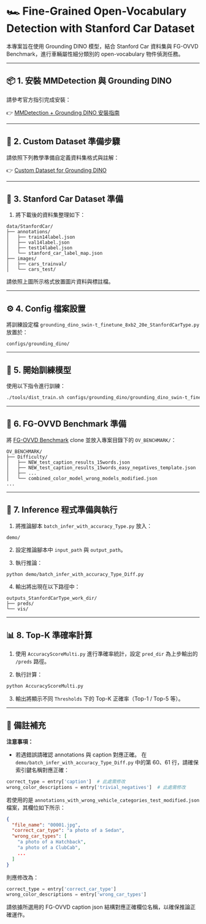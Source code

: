 
# 🏎️ Fine-Grained Open-Vocabulary Detection with Stanford Car Dataset

本專案旨在使用 Grounding DINO 模型，結合 Stanford Car 資料集與 FG-OVVD Benchmark，進行車輛屬性細分類別的 open-vocabulary 物件偵測任務。

---

## 📦 1. 安裝 MMDetection 與 Grounding DINO

請參考官方指引完成安裝：

👉 [MMDetection + Grounding DINO 安裝指南](https://github.com/open-mmlab/mmdetection/tree/main/configs/grounding_dino#installation)

---

## 📁 2. Custom Dataset 準備步驟

請依照下列教學準備自定義資料集格式與註解：

👉 [Custom Dataset for Grounding DINO](https://github.com/open-mmlab/mmdetection/tree/main/configs/grounding_dino#custom-dataset)

---

## 🚗 3. Stanford Car Dataset 準備

1. 將下載後的資料集整理如下：

```
data/StanfordCar/
├── annotations/
│   ├── train14label.json
│   ├── val14label.json
│   ├── test14label.json
│   └── stanford_car_label_map.json
├── images/
│   ├── cars_trainval/
│   └── cars_test/
```

請依照上圖所示格式放置圖片資料與標註檔。

---

## ⚙️ 4. Config 檔案設置

將訓練設定檔 `grounding_dino_swin-t_finetune_8xb2_20e_StanfordCarType.py` 放置於：

```
configs/grounding_dino/
```

---

## 🚀 5. 開始訓練模型

使用以下指令進行訓練：

```bash
./tools/dist_train.sh configs/grounding_dino/grounding_dino_swin-t_finetune_8xb2_20e_StanfordCarType.py 1 --work-dir StanfordCarType_work_dir
```

---

## 🧪 6. FG-OVVD Benchmark 準備

將 [FG-OVVD Benchmark](https://github.com/ccuvislab/FG-OVVD) clone 並放入專案目錄下的 `OV_BENCHMARK/`：

```
OV_BENCHMARK/
├── Difficulty/
│   ├── NEW_test_caption_results_15words.json
│   ├── NEW_test_caption_results_15words_easy_negatives_template.json
│   ├── ...
│   └── combined_color_model_wrong_models_modified.json
...
```

---

## 🧾 7. Inference 程式準備與執行

1. 將推論腳本 `batch_infer_with_accuracy_Type.py` 放入：

```
demo/
```

2. 設定推論腳本中 `input_path` 與 `output_path`。

3. 執行推論：

```bash
python demo/batch_infer_with_accuracy_Type_Diff.py
```

4. 輸出將出現在以下路徑中：

```
outputs_StanfordCarType_work_dir/
├── preds/
└── vis/
```

---

## 📊 8. Top-K 準確率計算

1. 使用 `AccuracyScoreMulti.py` 進行準確率統計，設定 `pred_dir` 為上步輸出的 `/preds` 路徑。

2. 執行計算：

```bash
python AccuracyScoreMulti.py
```

3. 輸出將顯示不同 `Thresholds` 下的 Top-K 正確率（Top-1 / Top-5 等）。

---

## 📝 備註補充

**注意事項：**

- 若遇錯誤請確認 annotations 與 caption 對應正確。
在 `demo/batch_infer_with_accuracy_Type_Diff.py` 中的第 60、61 行，請確保索引鍵名稱對應正確：

```python
correct_type = entry['caption']  # 此處需修改
wrong_color_descriptions = entry['trivial_negatives']  # 此處需修改
```

若使用的是 `annotations_with_wrong_vehicle_categories_test_modified.json` 檔案，其欄位如下所示：

```json
{
  "file_name": "00001.jpg",
  "correct_car_type": "a photo of a Sedan",
  "wrong_car_types": [
    "a photo of a Hatchback",
    "a photo of a ClubCab",
    ...
  ]
}
```

則應修改為：

```python
correct_type = entry['correct_car_type']
wrong_color_descriptions = entry['wrong_car_types']
```

請依據所選用的 FG-OVVD caption json 結構對應正確欄位名稱，以確保推論正確運作。
